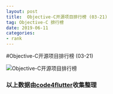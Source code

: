 ```yaml
---
layout: post
title:  Objective-C开源项目排行榜 (03-21)
tag: Objective-C 排行榜
date: 2019-06-11
categories:
- rank
---
```


#Objective-C开源项目排行榜 (03-21)

![Objective-C开源项目排行榜](http://code4flutter.oss-cn-beijing.aliyuncs.com/imgs/Objective-C.png)












### 以上数据由[code4flutter](http://flutterdev.top)收集整理